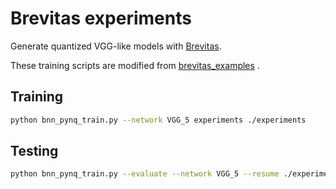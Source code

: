 # Brevitas experiments

Generate quantized VGG-like models with [Brevitas](https://github.com/Xilinx/brevitas).

These training scripts are modified from [brevitas_examples](https://github.com/Xilinx/brevitas/tree/master/src/brevitas_examples/bnn_pynq) .

## Training

 ```bash
python bnn_pynq_train.py --network VGG_5 experiments ./experiments
 ```

## Testing

 ```bash
python bnn_pynq_train.py --evaluate --network VGG_5 --resume ./experiments/vgg_5_xxxxxx/checkpoints/best.tar
 ```